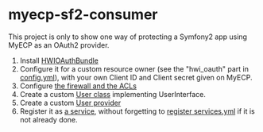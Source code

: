 myecp-sf2-consumer
==================

This project is only to show one way of protecting a Symfony2 app using MyECP as an OAuth2 provider.

1. Install [HWIOAuthBundle](https://github.com/hwi/HWIOAuthBundle/blob/master/Resources/doc/1-setting_up_the_bundle.md)
2. Configure it for a custom resource owner (see the "hwi_oauth" part in [config.yml](https://github.com/hwi/HWIOAuthBundle/blob/master/app/config/config.yml)), with your own Client ID and Client secret given on MyECP.
3. Configure  [the firewall and the ACLs](https://github.com/hwi/HWIOAuthBundle/blob/master/app/config/security.yml)
4. Create a custom [User class](https://github.com/hwi/HWIOAuthBundle/blob/master/src/AppBundle/Security/MyECPUser.php) implementing UserInterface.
5. Create a custom [User provider](https://github.com/hwi/HWIOAuthBundle/blob/master/src/AppBundle/Security/MyECPProvider.php)
6. Register it as [a service](https://github.com/hwi/HWIOAuthBundle/blob/master/src/AppBundle/Resources/config/services.yml), without forgetting to [register services.yml](https://github.com/hwi/HWIOAuthBundle/blob/master/src/AppBundle/DependencyInjection/AppExtension.php) if it is not already done.
